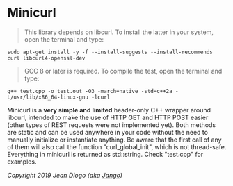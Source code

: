 # Minicurl

> This library depends on libcurl. To install the latter in your system, open the terminal and type:

	sudo apt-get install -y -f --install-suggests --install-recommends curl libcurl4-openssl-dev

> GCC 8 or later is required. To compile the test, open the terminal and type:

	g++ test.cpp -o test.out -O3 -march=native -std=c++2a -L/usr/lib/x86_64-linux-gnu -lcurl

Minicurl is a **very simple and limited** header-only C++ wrapper around libcurl, intended to make the use of HTTP GET and HTTP POST easier (other types of REST requests were not implemented yet). Both methods are static and can be used anywhere in your code without the need to manually initialize or instantiate anything. Be aware that the first call of any of them will also call the function "curl_global_init", which is not thread-safe. Everything in minicurl is returned as std::string. Check "test.cpp" for examples.

*Copyright 2019 Jean Diogo (aka [Jango](mailto:jeandiogo@gmail.com))*
